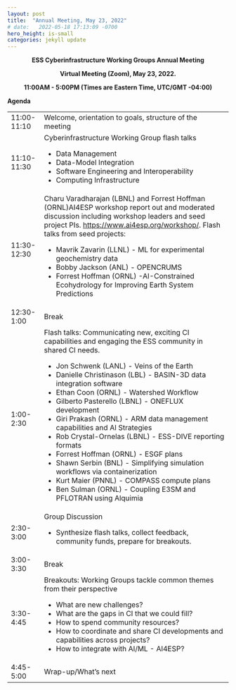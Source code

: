 ```yaml
---
layout: post
title:  "Annual Meeting, May 23, 2022"
# date:   2022-05-18 17:13:09 -0700
hero_height: is-small
categories: jekyll update
---
```


<p style="text-align: center;"><strong>ESS Cyberinfrastructure Working Groups Annual Meeting</strong></p>

<p style="text-align: center;"><strong>Virtual Meeting (Zoom), </strong><strong>May 23, 2022.</strong></p>
<p style="text-align: center;"><strong>11:00AM - 5:00PM (Times are Eastern Time, UTC/GMT -04:00)</strong></p>
<p><strong>Agenda</strong></p>
<div>
<table style="width: 100%">
    <colgroup>
       <col span="1" style="width: 15%;">
       <col span="1" style="width: 85%;">
    </colgroup>
<tbody>
<tr>
<td>11:00-11:10</td>
<td>Welcome, orientation to goals, structure of the meeting</td>
</tr>
<tr>
<td>11:10-11:30</td>
<td>Cyberinfrastructure Working Group flash talks
<ul>
<li>Data Management</li>
<li>Data-Model Integration</li>
<li>Software Engineering and Interoperability</li>
<li>Computing Infrastructure</li>
</ul>
</td>
</tr>
<tr>
<td>11:30-12:30</td>
<td>Charu Varadharajan (LBNL) and Forrest Hoffman (ORNL)AI4ESP workshop report out and moderated discussion including workshop leaders and seed project PIs. <a href="https://www.ai4esp.org/workshop/" target="_blank" rel="noopener">https://www.ai4esp.org/workshop/</a>. Flash talks from seed projects:&nbsp;
<ul>
<li>Mavrik Zavarin (LLNL) - ML for experimental geochemistry data</li>
<li>Bobby Jackson (ANL) - OPENCRUMS</li>
<li>Forrest Hoffman (ORNL) -AI-Constrained Ecohydrology for Improving Earth System Predictions</li>
</ul>
</td>
</tr>
<tr>
<td>12:30-1:00</td>
<td>Break</td>
</tr>
<tr>
<td>1:00-2:30</td>
<td>Flash talks: Communicating new, exciting CI capabilities and engaging the ESS community in shared CI needs.
<ul>
<li>Jon Schwenk (LANL) - Veins of the Earth</li>
<li>Danielle Christinason (LBL) - BASIN-3D data integration software</li>
<li>Ethan Coon (ORNL) - Watershed Workflow</li>
<li>Gilberto Pasterello (LBNL) - ONEFLUX development</li>
<li>Giri Prakash (ORNL) - ARM data management capabilities and AI Strategies</li>
<li>Rob Crystal-Ornelas (LBNL) - ESS-DIVE reporting formats</li>
<li>Forrest Hoffman (ORNL) - ESGF plans</li>
<li>Shawn Serbin (BNL) - Simplifying simulation workflows via containerization&nbsp;</li>
<li>Kurt Maier (PNNL) - COMPASS compute plans</li>
<li>Ben Sulman (ORNL) - Coupling E3SM and PFLOTRAN using Alquimia</li>
</ul>
</td>
</tr>
<tr>
<td>2:30-3:00</td>
<td>Group Discussion
<ul>
<li>Synthesize flash talks, collect feedback, community funds, prepare for breakouts.</li>
</ul>
</td>
</tr>
<tr>
<td>3:00-3:30</td>
<td>Break</td>
</tr>
<tr>
<td>3:30-4:45</td>
<td>Breakouts: Working Groups tackle common themes from their perspective&nbsp;
<ul>
<li>What are new challenges?</li>
<li>What are the gaps in CI that we could fill?</li>
<li>How to spend community resources?</li>
<li>How to coordinate and share CI developments and capabilities across projects?</li>
<li>How to integrate with AI/ML - AI4ESP?</li>
</ul>
</td>
</tr>
<tr>
<td>4:45-5:00</td>
<td>Wrap-up/What&rsquo;s next</td>
</tr>
</tbody>
</table>
</div>
<p>&nbsp;&nbsp;&nbsp;&nbsp;&nbsp;</p>





